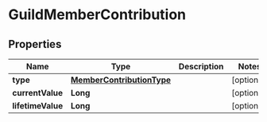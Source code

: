 

# GuildMemberContribution


## Properties

| Name | Type | Description | Notes |
|------------ | ------------- | ------------- | -------------|
|**type** | [**MemberContributionType**](MemberContributionType.md) |  |  [optional] |
|**currentValue** | **Long** |  |  [optional] |
|**lifetimeValue** | **Long** |  |  [optional] |



